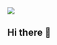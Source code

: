 <img src="https://capsule-render.vercel.app/api?type=waving&color=auto&height=300&section=header&text=Jiwoo's%20Profile&fontSize=90&desc=Welcome%20to%20my%20Github!&descAlign=70&descAlignY=70" />


## Hi there 👋

<!--
**wldn185/wldn185** is a ✨ _special_ ✨ repository because its `README.md` (this file) appears on your GitHub profile.

Here are some ideas to get you started:

- 🔭 I’m currently working on ...
- 🌱 I’m currently learning ...
- 👯 I’m looking to collaborate on ...
- 🤔 I’m looking for help with ...
- 💬 Ask me about ...
- 📫 How to reach me: ...
- 😄 Pronouns: ...
- ⚡ Fun fact: ...
-->
